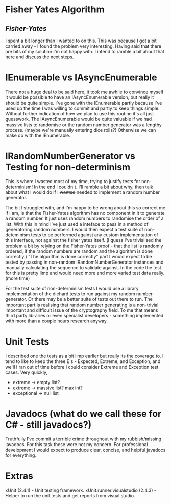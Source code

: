 # Fisher Yates Algorithm

## *Fisher-Yates*

I spent a bit longer than I wanted to on this. 
This was because I got a bit carried away - I found the problem very interesting.
Having said that there are bits of my solution I'm not happy with. 
I intend to ramble a bit about that here and discuss the next steps.

# IEnumerable vs IAsyncEnumerable

There not a huge deal to be said here, it took me awhile to convince myself it would be possible to have an IAsyncEnumerable version, but really it should be quite simple.
I've gone with the IEnumerable partly because I've used up the time I was willing to commit and partly to keep things simple.
Without further indication of how we plan to use this routine it's all just guesswork.
The IAsyncEnumerable would be quite valuable if we had massive lists to randomise or the random number generator was a lengthy process. (maybe we're manually entering dice rolls?)
Otherwise we can make do with the IEnumerable.

# IRandomNumberGenerator vs Testing for non-determinism

This is where I wasted most of my time, trying to justify tests for non-determinism! In the end I couldn't.
I'll ramble a bit about why, then talk about what I would do if I ~~wanted~~ needed to implement a random number generator.

The bit I struggled with, and I'm happy to be wrong about this so correct me if I am, is that the Fisher-Yates algorithm has no component in it to generate a random number.
It just uses random numbers to randomise the order of a list.
With this in mind I've just used a inteface to pass in a method of generatoring random numbers.
I would then expect a test suite of non-deteminism tests to be performed against any custom implementation of this interface, not against the fisher yates itself.
(I guess I've trivialised the problem a bit by relying on the Fisher-Yates proof - that the list is randomly ordered, if the random numbers are random and the algorithm is done correctly.)
"The algorithm is done correctly" part I would expect to be tested by passing in non-random IRandomNumberGenerator instances and manually calculating the sequence to validate against.
In the code the test for this is pretty limp and would need more and more varied test data really. (more time)

For the test suite of non-determinism tests I would use a library implementation of the diehard tests to run against my random number generator.
Or there may be a better suite of tests out there to run. 
The important part is realising that random number generating is a non-trivial important and difficult issue of the cryptography field.
To me that means third party libraries or even specialist developers - something implemented with more than a couple hours research anyway.

# Unit Tests

I described one the tests as a bit limp earlier but really its the coverage to.
I tend to like to keep the three E's - Expected, Extreme, and Exception, and we'll I ran out of time before I could consider Extreme and Exception test cases.
Very quickly, 
*	extreme -> empty list?
*	extreme -> massive list? max int?
*	exceptional -> null list
	

# Javadocs (what do we call these for C# - still javadocs?)

Truthfully I've commit a terrible crime throughout with my rubbish/missing javadocs.
For this task these were not my concern. 
For professional development I would expect to produce clear, concise, and helpful javadocs for everything.

# Extras
xUnit (2.4.1) - Unit testing framework.
xUnit.runner.visualstudio (2.4.3) - Helper to run the unit tests and get reports from visual studio.
